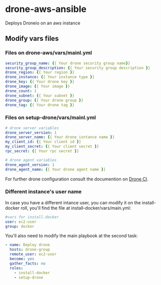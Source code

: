 # drone-aws-ansible
Deploys Droneio on an aws instance

## Modify vars files

### Files on drone-aws/vars/mainl.yml
```yaml
security_group_name: {{ Your drone security group name}}
security_group_description: {{ Your security group description }}
drone_region: {{ Your region }}
drone_instance: {{ Your instance type }}
drone_key: {{ Your drone key }}
drone_image: {{ Your image }}
drone_count: 1
drone_subnet: {{ Your subnet }}
drone_group: {{ Your drone group }}
drone_tag: {{ Your drone tag }}
```

### Files on setup-drone/vars/mainl.yml
```yaml
# drone server variables
drone_server_version: 1
drone_server_name: {{ Your drone isntance name }}
my_client_id: {{ Your client id }}
my_client_secret: {{ Your client secret }}
rpc_secret: {{ Your rpc secret }}

# drone agent variables
drone_agent_version: 1
drone_agent_name: {{ Your drone agent name }}
```

For further drone configuration consult the documention on [Drone CI](https://drone.io/).

### Different instance's user name

In case you have a different intance user, you can modify it on the install-docker roll, you'll find the file at install-docker/vars/main.yml:

```yaml
#vars for install-docker
user: ec2-user
group: docker
```

You'll also need to modify the main playbook at the second task:
```yaml
- name: Deploy drone
  hosts: drone-group
  remote_user: ec2-user
  become: yes
  gather_facts: no
  roles:
    - install-docker
    - setup-drone
```
